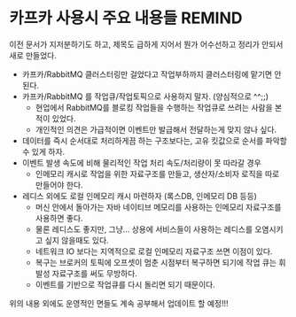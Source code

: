 # 카프카 사용시 주요 내용들 REMIND

이전 문서가 지저분하기도 하고, 제목도 급하게 지어서 뭔가 어수선하고 정리가 안되서 새로 만들었다.



- 카프카/RabbitMQ 클러스터링만 걸었다고 작업부하까지 클러스터링에 맡기면 안된다.
- 카프카/RabbitMQ 를 작업큐/작업토픽으로 사용하지 말자. (양심적으로 ^^;;)
  - 현업에서 RabbitMQ를 블로킹 작업들을 수행하는 작업큐로 쓰려는 사람을 본적이 있었다.
  - 개인적인 의견은 가급적이면 이벤트만 발급해서 전달하는게 맞지 않나 싶다.
- 데이터를 즉시 순서대로 처리하게끔 하는 구조보다는, 고유 킷값으로 순서를 파악할수 있게 하자.
- 이벤트 발생 속도에 비해 물리적인 작업 처리 속도/처리량이 못 따라갈 경우
  - 인메모리 캐시로 작업을 위한 자료구조를 만들고, 생산자/소비자 로직을 따로 만들어야 한다.
- 레디스 외에도 로컬 인메모리 캐시 마련하자 (록스DB, 인메모리 DB 등등)
  - 머신 안에서 돌아가는 자바 네이티브 메모리를 사용하는 인메모리 자료구조를 사용하면 좋다.
  - 물론 레디스도 좋지만, 그냥... 상용에 서비스들이 사용하는 레디스를 오염시키고 싶지 않을때도 있다.
  - 네트워크 IO 보다는 지역적으로 로컬 인메모리 자료구조 쓰면 이점이 있다.
  - 복구는 브로커의 토픽에 오프셋이 멈춘 시점부터 복구하면 되기에 작업 큐는 휘발성 자료구조를 써도 무방하다.
  - 이벤트를 기반으로 작업큐를 다시 돌리면 되기 때문이다.



위의 내용 외에도 운영적인 면들도 계속 공부해서 업데이트 할 예정!!! 